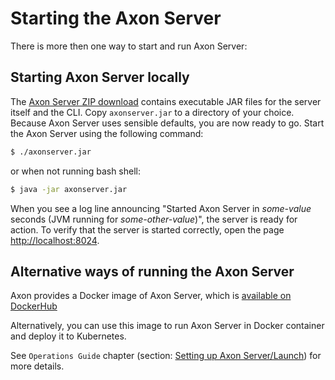 # Starting the Axon Server

There is more then one way to start and run Axon Server:

## Starting Axon Server locally

The [Axon Server ZIP download](https://download.axoniq.io/axonserver/AxonServer.zip) contains executable JAR files for the server itself and the CLI. Copy `axonserver.jar` to a directory of your choice. Because Axon Server uses sensible defaults, you are now ready to go. Start the Axon Server using the following command:

```bash
$ ./axonserver.jar
```

or when not running bash shell:

```bash
$ java -jar axonserver.jar
```

When you see a log line announcing "Started Axon Server in _some-value_ seconds \(JVM running for _some-other-value_\)", the server is ready for action. To verify that the server is started correctly, open the page [http://localhost:8024](http://localhost:8024).

## Alternative ways of running the Axon Server

Axon provides a Docker image of Axon Server, which is [available on DockerHub](https://hub.docker.com/r/axoniq/axonserver/)

Alternatively, you can use this image to run Axon Server in Docker container and deploy it to Kubernetes. 

See `Operations Guide` chapter \(section: [Setting up Axon Server/Launch](/operations-guide/setting-up-axon-server/launch.md)\) for more details.
